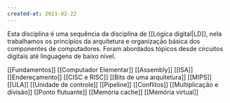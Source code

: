 ```yaml
---
created-at: 2021-02-22
---
```

Esta disciplina é uma sequência da disciplina de [[Lógica digital|LD]], nela trabalhamos os princípios da arquitetura e organização básica dos componentes de computadores. Foram abordados tópicos desde circuitos digitais até linguagens de baixo nível.

[[Fundamentos]]
[[Computador Elementar]]
[[Assembly]]
[[ISA]]
[[Endereçamento]]
[[CISC e RISC]]
[[Bits de uma arquitetura]]
[[MIPS]]
[[ULA]]
[[Unidade de controle]]
[[Pipeline]]
[[Conflitos]]
[[Multiplicação e divisão]]
[[Ponto flutuante]]
[[Memória cache]]
[[Memória virtual]]